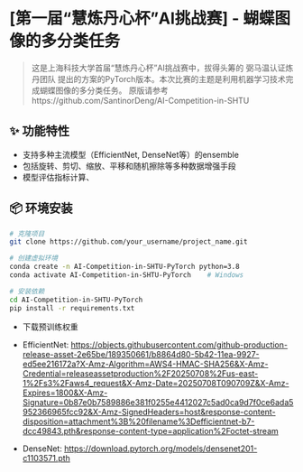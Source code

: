 # [第一届“慧炼丹心杯”AI挑战赛] - 蝴蝶图像的多分类任务
  
> 这是上海科技大学首届“慧炼丹心杯”AI挑战赛中，拔得头筹的 弼马温认证炼丹团队 提出的方案的PyTorch版本。本次比赛的主题是利用机器学习技术完成蝴蝶图像的多分类任务。
> 原版请参考https://github.com/SantinorDeng/AI-Competition-in-SHTU

## ✨ 功能特性
- 支持多种主流模型（EfficientNet, DenseNet等）的ensemble
- 包括旋转、剪切、缩放、平移和随机擦除等多种数据增强手段
- 模型评估指标计算、

## 📦 环境安装
```bash
# 克隆项目
git clone https://github.com/your_username/project_name.git

# 创建虚拟环境
conda create -n AI-Competition-in-SHTU-PyTorch python=3.8
conda activate AI-Competition-in-SHTU-PyTorch    # Windows

# 安装依赖
cd AI-Competition-in-SHTU-PyTorch
pip install -r requirements.txt
```

- 下载预训练权重  
- EfficientNet: https://objects.githubusercontent.com/github-production-release-asset-2e65be/189350661/b8864d80-5b42-11ea-9927-ed5ee216172a?X-Amz-Algorithm=AWS4-HMAC-SHA256&X-Amz-Credential=releaseassetproduction%2F20250708%2Fus-east-1%2Fs3%2Faws4_request&X-Amz-Date=20250708T090709Z&X-Amz-Expires=1800&X-Amz-Signature=0b87e0b7589886e381f0255e4412027c5ad0ca9d7f0ce6ada5952366965fcc92&X-Amz-SignedHeaders=host&response-content-disposition=attachment%3B%20filename%3Defficientnet-b7-dcc49843.pth&response-content-type=application%2Foctet-stream

- DenseNet: https://download.pytorch.org/models/densenet201-c1103571.pth
